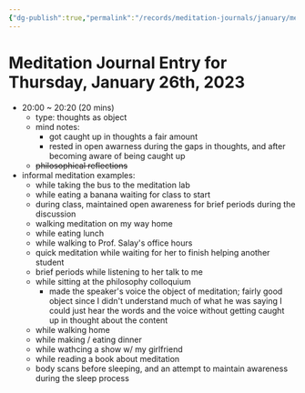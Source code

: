 ```yaml
---
{"dg-publish":true,"permalink":"/records/meditation-journals/january/meditation-journal-for-2023-01-26/","tags":["type/meditation-journal-entry info/phil-384/meditation-journal-entry"]}
---
```



# Meditation Journal Entry for Thursday, January 26th, 2023

- 20:00 ~ 20:20 (20 mins)
	- type: thoughts as object
	- mind notes:
		- got caught up in thoughts a fair amount
		- rested in open awarness during the gaps in thoughts, and after becoming aware of being caught up
	- ~~philosophical reflections~~
- informal meditation examples:
	- while taking the bus to the meditation lab
	- while eating a banana waiting for class to start
	- during class, maintained open awareness for brief periods during the discussion
	- walking meditation on my way home
	- while eating lunch
	- while walking to Prof. Salay's office hours
	- quick meditation while waiting for her to finish helping another student
	- brief periods while listening to her talk to me
	- while sitting at the philosophy colloquium
		- made the speaker's voice the object of meditation; fairly good object since I didn't understand much of what he was saying I could just hear the words and the voice without getting caught up in thought about the content
	- while walking home
	- while making / eating dinner
	- while wathcing a show w/ my girlfriend
	- while reading a book about meditation
	-  body scans before sleeping, and an attempt to maintain awareness during the sleep process